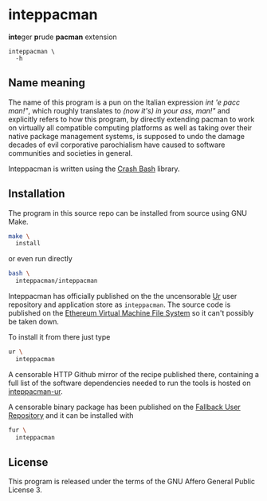 [comment]: <> (SPDX-License-Identifier: AGPL-3.0)

[comment]: <> (-------------------------------------------------------------)
[comment]: <> (Copyright © 2024, 2025  Pellegrino Prevete)
[comment]: <> (All rights reserved)
[comment]: <> (-------------------------------------------------------------)

[comment]: <> (This program is free software: you can redistribute)
[comment]: <> (it and/or modify it under the terms of the GNU Affero)
[comment]: <> (General Public License as published by the Free)
[comment]: <> (Software Foundation, either version 3 of the License.)

[comment]: <> (This program is distributed in the hope that it will be useful,)
[comment]: <> (but WITHOUT ANY WARRANTY; without even the implied warranty of)
[comment]: <> (MERCHANTABILITY or FITNESS FOR A PARTICULAR PURPOSE. See the)
[comment]: <> (GNU Affero General Public License for more details.)

[comment]: <> (You should have received a copy of the GNU Affero General Public)
[comment]: <> (License along with this program.)
[comment]: <> (If not, see <https://www.gnu.org/licenses/>.)

# inteppacman

**inte**ger **p**rude **pacman**
extension

```
inteppacman \
  -h
```

## Name meaning

The name of this program is a pun on the Italian
expression *int 'e pacc man!"*, which roughly translates to
*(now it's) in your ass, man!"* and explicitly refers to how
this program, by directly extending pacman
to work on virtually all compatible computing platforms
as well as taking over their native package management
systems, is supposed to undo the damage decades of
evil corporative parochialism have
caused to software communities and societies in general.

Inteppacman is written using the
[Crash Bash](
  https://github.com/themartiancompany/crash-bash)
library.

## Installation

The program in this source repo
can be installed from source using GNU Make.

```bash
make \
  install
```

or even run directly

```bash
bash \
  inteppacman/inteppacman
```

Inteppacman has officially published on the
the uncensorable
[Ur](
  https://github.com/themartiancompany/ur)
user repository and application store as
`inteppacman`.
The source code is published on the
[Ethereum Virtual Machine File System](
  https://github.com/themartiancompany/evmfs)
so it can't possibly be taken down.

To install it from there just type

```bash
ur \
  inteppacman
```

A censorable HTTP Github mirror of the recipe published there,
containing a full list of the software dependencies needed to run the
tools is hosted on
[inteppacman-ur](
  https://github.com/themartiancompany/inteppacman-ur).

A censorable binary package has been published on the
[Fallback User Repository](
  https://github.com/themartiancompany/fur)
and it can be installed with

```bash
fur \
  inteppacman
```

## License

This program is released under the terms of the GNU Affero
General Public License 3.
